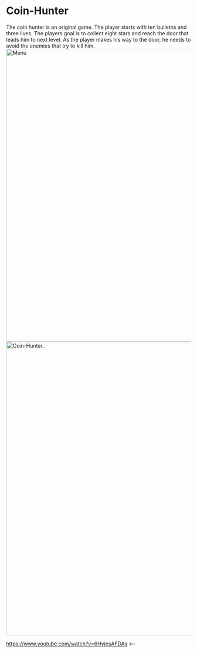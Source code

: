 # Coin-Hunter

The coin hunter is an original game.
The player starts with ten bulletns and three lives.
The players goal is to collect eight stars and reach the door that leads 
him to next level. As the player makes his way to the door, he needs to avoid the enemies that try to kill him.
<img width="798" alt="Menu" src="https://user-images.githubusercontent.com/100926289/190889592-57123d63-4752-43ae-ad24-d2d23fe89c0a.png">
<img width="800" alt="Coin-Hunter_" src="https://user-images.githubusercontent.com/100926289/190890061-94cdf7f6-15c9-4f44-bc25-5017f76c7cd3.png">

https://www.youtube.com/watch?v=6HyjesAFDAs <--
